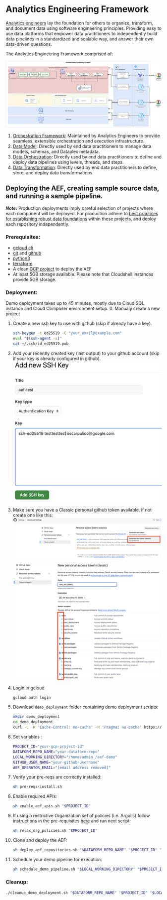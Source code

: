 # Analytics Engineering Framework

[Analytics engineers](https://www.getdbt.com/what-is-analytics-engineering) lay the foundation for others to organize, transform, and document data using software engineering principles. Providing easy to use data platforms that empower data practitioners to independently build data pipelines in a standardized and scalable way, and answer their own data-driven questions.

The Analytics Engineering Framework comprised of:

![aef_high_level.png](aef_high_level.png)

1. [Orchestration Framework](https://github.com/googlecloudplatform/aef-orchestration-framework): Maintained by Analytics Engineers to provide seamless, extensible orchestration and execution infrastructure.
1. [Data Model](https://github.com/googlecloudplatform/aef-data-model): Directly used by end data practitioners to manage data models, schemas, and Dataplex metadata.
1. [Data Orchestration](https://github.com/googlecloudplatform/aef-data-orchestration): Directly used by end data practitioners to define and deploy data pipelines using levels, threads, and steps.
1. [Data Transformation](https://github.com/googlecloudplatform/aef-data-transformation): Directly used by end data practitioners to define, store, and deploy data transformations.

## Deploying the AEF, creating sample source data, and running a sample pipeline. 
***Note:*** Production deployments imply careful selection of projects where each component will be deployed. For production adhere to [best practices for establishing robust data foundations](https://github.com/GoogleCloudPlatform/cloud-foundation-fabric/tree/master/blueprints/data-solutions/data-platform-foundations) within these projects, and deploy each repository independently.

### Prerequisites:
- [gcloud cli](https://cloud.google.com/sdk/docs/install-sdk)
- [git](https://git-scm.com/book/en/v2/Getting-Started-Installing-Git) and [github](https://docs.github.com/en/get-started/getting-started-with-git/set-up-git)
- [python3](https://www.python.org/downloads/)
- [terraform](https://developer.hashicorp.com/terraform/install)
- A clean [GCP project](https://developers.google.com/workspace/guides/create-project) to deploy the AEF
- At least 5GB storage available. Please note that Cloudshell instances provide 5GB storage.

### Deployment:
Demo deployment takes up to 45 minutes, mostly due to Cloud SQL instance and Cloud Composer environment setup.
0. Manualy create a new project


1. Create a new ssh key to use with github (skip if already have a key).
   ```bash
   ssh-keygen -t ed25519 -C "your_email@example.com"
   eval "$(ssh-agent -s)"
   cat ~/.ssh/id_ed25519.pub
   ```
2. Add your recently created key (last output) to your github account (skip if your key is already configured in github).
   ![git_add_key.png](git_add_key.png)

3. Make sure you have a Classic personal github token available, if not create one like this: 
   ![git_token_creation.png](git_token_creation.png)
   ![git_token_scopes.png](git_token_scopes.png)

4. Login in gcloud
   ```bash
   gcloud auth login
   ```
   
5. Download `demo_deployment` folder containing demo deployment scripts:
   ```bash
   mkdir demo_deployment
   cd demo_deployment
   curl -L -H 'Cache-Control: no-cache' -H 'Pragma: no-cache' https://api.github.com/repos/googlecloudplatform/aef-orchestration-framework/contents/demo_deployment?ref=main |   grep -E '"download_url":' |   awk '{print $2}' |   sed 's/"//g;s/,//g' |   xargs -n 1 curl -L -O
   ```

6. Set variables :
    ```bash
   PROJECT_ID="your-gcp-project-id"
   DATAFORM_REPO_NAME="your-dataform-repo"
   LOCAL_WORKING_DIRECTORY="/home/admin_/aef-demo"
   GITHUB_USER_NAME="your-github-username"
   AEF_OPERATOR_EMAIL="[email address removed]"
   ```
7. Verify your pre-reqs are correctly installed:
   ```bash
   sh pre-reqs-install.sh
   ```
8. Enable required APIs:
    ```bash
    sh enable_aef_apis.sh "$PROJECT_ID"
    ```
9. If using a restrictive Organization set of policies (i.e. Argolis) follow instructions in the pre-requisites [here](https://github.com/anagha-google/spark-on-gcp-s8s/blob/main/01-foundational-setup.md#0-prerequisites) and run next script:
    ```bash
    sh relax_org_policies.sh "$PROJECT_ID"
    ```
10. Clone and deploy the AEF:
    ```bash 
    sh deploy_aef_repositories.sh "$DATAFORM_REPO_NAME" "$PROJECT_ID" "$LOCAL_WORKING_DIRECTORY" "$GITHUB_USER_NAME" "$AEF_OPERATOR_EMAIL"
    ```
11. Schedule your demo pipeline for execution:
    ```bash
    sh schedule_demo_pipeline.sh "$LOCAL_WORKING_DIRECTORY" "$PROJECT_ID"
    ```
   
### Cleanup:

```bash
./cleanup_demo_deployment.sh "$DATAFORM_REPO_NAME" "$PROJECT_ID" "$LOCAL_WORKING_DIRECTORY" "$GITHUB_USER_NAME" "$AEF_OPERATOR_EMAIL"
```
